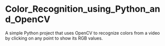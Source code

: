 # Color_Recognition_using_Python_and_OpenCV
A simple Python project that uses OpenCV to recognize colors from a video by clicking on any point to show its RGB values.
